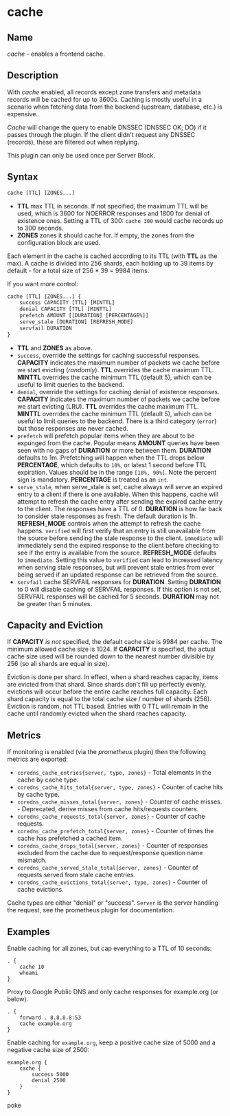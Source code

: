 # cache

## Name

*cache* - enables a frontend cache.

## Description

With *cache* enabled, all records except zone transfers and metadata records will be cached for up to
3600s. Caching is mostly useful in a scenario when fetching data from the backend (upstream,
database, etc.) is expensive.

*Cache* will change the query to enable DNSSEC (DNSSEC OK; DO) if it passes through the plugin. If
the client didn't request any DNSSEC (records), these are filtered out when replying.

This plugin can only be used once per Server Block.

## Syntax

~~~ txt
cache [TTL] [ZONES...]
~~~

* **TTL** max TTL in seconds. If not specified, the maximum TTL will be used, which is 3600 for
    NOERROR responses and 1800 for denial of existence ones.
    Setting a TTL of 300: `cache 300` would cache records up to 300 seconds.
* **ZONES** zones it should cache for. If empty, the zones from the configuration block are used.

Each element in the cache is cached according to its TTL (with **TTL** as the max).
A cache is divided into 256 shards, each holding up to 39 items by default - for a total size
of 256 * 39 = 9984 items.

If you want more control:

~~~ txt
cache [TTL] [ZONES...] {
    success CAPACITY [TTL] [MINTTL]
    denial CAPACITY [TTL] [MINTTL]
    prefetch AMOUNT [[DURATION] [PERCENTAGE%]]
    serve_stale [DURATION] [REFRESH_MODE]
    servfail DURATION
}
~~~

* **TTL**  and **ZONES** as above.
* `success`, override the settings for caching successful responses. **CAPACITY** indicates the maximum
  number of packets we cache before we start evicting (*randomly*). **TTL** overrides the cache maximum TTL.
  **MINTTL** overrides the cache minimum TTL (default 5), which can be useful to limit queries to the backend.
* `denial`, override the settings for caching denial of existence responses. **CAPACITY** indicates the maximum
  number of packets we cache before we start evicting (LRU). **TTL** overrides the cache maximum TTL.
  **MINTTL** overrides the cache minimum TTL (default 5), which can be useful to limit queries to the backend.
  There is a third category (`error`) but those responses are never cached.
* `prefetch` will prefetch popular items when they are about to be expunged from the cache.
  Popular means **AMOUNT** queries have been seen with no gaps of **DURATION** or more between them.
  **DURATION** defaults to 1m. Prefetching will happen when the TTL drops below **PERCENTAGE**,
  which defaults to `10%`, or latest 1 second before TTL expiration. Values should be in the range `[10%, 90%]`.
  Note the percent sign is mandatory. **PERCENTAGE** is treated as an `int`.
* `serve_stale`, when serve\_stale is set, cache always will serve an expired entry to a client if there is one
  available.  When this happens, cache will attempt to refresh the cache entry after sending the expired cache
  entry to the client. The responses have a TTL of 0. **DURATION** is how far back to consider
  stale responses as fresh. The default duration is 1h. **REFRESH_MODE** controls when the attempt to refresh
  the cache happens. `verified` will first verify that an entry is still unavailable from the source before sending
  the stale response to the client. `immediate` will immediately send the expired response to the client before
  checking to see if the entry is available from the source. **REFRESH_MODE** defaults to `immediate`. Setting this
  value to `verified` can lead to increased latency when serving stale responses, but will prevent stale entries
  from ever being served if an updated response can be retrieved from the source.
* `servfail` cache SERVFAIL responses for **DURATION**.  Setting **DURATION** to 0 will disable caching of SERVFAIL
  responses.  If this option is not set, SERVFAIL responses will be cached for 5 seconds.  **DURATION** may not be
  greater than 5 minutes.

## Capacity and Eviction

If **CAPACITY** _is not_ specified, the default cache size is 9984 per cache. The minimum allowed cache size is 1024.
If **CAPACITY** _is_ specified, the actual cache size used will be rounded down to the nearest number divisible by 256 (so all shards are equal in size).

Eviction is done per shard. In effect, when a shard reaches capacity, items are evicted from that shard.
Since shards don't fill up perfectly evenly, evictions will occur before the entire cache reaches full capacity.
Each shard capacity is equal to the total cache size / number of shards (256). Eviction is random, not TTL based.
Entries with 0 TTL will remain in the cache until randomly evicted when the shard reaches capacity.

## Metrics

If monitoring is enabled (via the *prometheus* plugin) then the following metrics are exported:

* `coredns_cache_entries{server, type, zones}` - Total elements in the cache by cache type.
* `coredns_cache_hits_total{server, type, zones}` - Counter of cache hits by cache type.
* `coredns_cache_misses_total{server, zones}` - Counter of cache misses. - Deprecated, derive misses from cache hits/requests counters.
* `coredns_cache_requests_total{server, zones}` - Counter of cache requests.
* `coredns_cache_prefetch_total{server, zones}` - Counter of times the cache has prefetched a cached item.
* `coredns_cache_drops_total{server, zones}` - Counter of responses excluded from the cache due to request/response question name mismatch.
* `coredns_cache_served_stale_total{server, zones}` - Counter of requests served from stale cache entries.
* `coredns_cache_evictions_total{server, type, zones}` - Counter of cache evictions.

Cache types are either "denial" or "success". `Server` is the server handling the request, see the
prometheus plugin for documentation.

## Examples

Enable caching for all zones, but cap everything to a TTL of 10 seconds:

~~~ corefile
. {
    cache 10
    whoami
}
~~~

Proxy to Google Public DNS and only cache responses for example.org (or below).

~~~ corefile
. {
    forward . 8.8.8.8:53
    cache example.org
}
~~~

Enable caching for `example.org`, keep a positive cache size of 5000 and a negative cache size of 2500:

~~~ corefile
example.org {
    cache {
        success 5000
        denial 2500
    }
}
~~~

poke